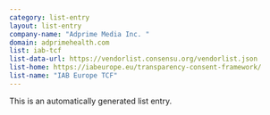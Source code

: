 ```yaml
---
category: list-entry
layout: list-entry
company-name: "Adprime Media Inc. "
domain: adprimehealth.com
list: iab-tcf
list-data-url: https://vendorlist.consensu.org/vendorlist.json
list-home: https://iabeurope.eu/transparency-consent-framework/
list-name: "IAB Europe TCF"
---
```


This is an automatically generated list entry.
